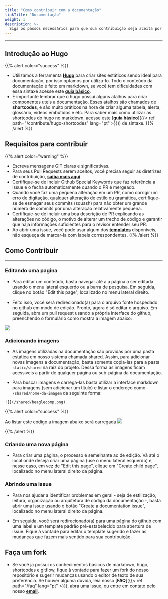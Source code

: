 ```yaml
---
title: "Como contribuir com a documentação"
linkTitle: "Documentação"
weight: 1
description: >-
  Siga os passos necessários para que sua contribuição seja aceita por nosso time.
---
```


---

## Introdução ao Hugo

{{% alert color="success" %}}

- Utilizamos a ferramenta [**Hugo**](https://gohugo.io/documentation/) para criar sites estáticos sendo ideal para documentação, por isso optamos por utiliza-lo. Todo o conteúdo da documentação é feito em markdown, se você tem dificuldades com essa sintaxe acesse este [**guia básico**](https://www.markdownguide.org/basic-syntax/).
- É importante lembrar que o hugo possui alguns atalhos para criar componentes uteis a documentação. Esses atalhos são chamados de **shortcodes**, e são muito práticos na hora de criar alguma tabela, alerta, glossário, vídeos embútidos e etc. Para saber mais como utilizar as shortcodes do hugo no markdown, acesse este [**guia básico**]({{< ref path="/contribute/hugo-shortcodes" lang="pt" >}})) de sintaxe.
  {{% /alert %}}

## Requisitos para contribuir

{{% alert color="warning" %}}

- Escreva mensagens GIT claras e significativas.
- Para seus Pull Requests serem aceitos, você precisa seguir as diretrizes de contribuição, [**saiba mais aqui**](https://github.com/ZupIT/beagle/blob/master/CONTRIBUTING.md)
- Certifique-se de incluir Github Special Keywords que faz referência a issue e o fecha automaticamente quando o PR é mergeado.
- Quando você faz uma pequena alteração em um PR, como corrigir um erro de digitação, qualquer alteração de estilo ou gramática, certifique-se de esmagar seus commits (squash) para não obter um grande número de commits por uma alteração relativamente pequena.
- Certifique-se de incluir uma boa descrição de PR explicando as alterações no código, o motivo de alterar um trecho de código e garantir que haja informações suficientes para o revisor entender seu PR.
- Ao abrir uma issue, você pode usar algum dos [**templates**](https://github.com/ZupIT/docs-beagle/issues/new/choose) disponíveis, não esqueça de marcar-la com labels correspondentes.
  {{% /alert %}}

## Como Contribuir
---
### **Editando uma pagina**

- Para editar um conteúdo, basta navegar até a a página a ser editada usando o menu lateral esquerdo ou a barra de pesquisa. Em seguida, clique no botão "Edit this page", localizado no menu lateral direito.

- Feito isso, você será redirecionado(a) para o arquivo fonte hospedado no github em modo de edição. Pronto, agora é só editar o arquivo. Em seguida, abra um pull request usando a própria interface do github, preenchendo o formulário como mostra a imagem abaixo:

![](/shared/contribute-pull-request.jpg)

### **Adicionando imagens**

- As imagens utilizadas na documentação são providas por uma pasta estática em nosso sistema chamada shared. Assim, para adicionar novas imagens a documentação, basta somente copia-las para a pasta `static/shared` na raiz do projeto. Dessa forma as imagens ficam acessiveis a partir de qualquer página ou sub-página da documentação.

- Para buscar imagens e carrega-las basta utilizar a interface markdown para imagens (sem adicionar um título) e listar o endereço como `/shared/nome-da-imagem` da seguinte forma:

```
![](/shared/beaglecomp.png)
```

{{% alert color="success" %}}

Ao listar este código a imagem abaixo será carregada
![](/shared/beaglecomp.png)

 {{% /alert %}}
### **Criando uma nova página**

- Para criar uma página, o processo é semelhante ao de edição. Vá até o local onde deseja criar uma página (use o menu lateral esquerdo) e, nesse caso, em vez de "Edit this page", clique em "Create child page", localizado no menu lateral direito da página.

### **Abrindo uma issue**

- Para nos ajudar a identificar problemas em geral - seja de estilização, leitura, organização ou arquitetura de código da documentação -, basta abrir uma issue usando o botão "Create a documentation issue", localizado no menu lateral direito da página.

- Em seguida, você será redirecionado(a) para uma página do github com uma label e um template padrão pré-estabelecido para abertura de issue. Fique à vontade para editar o template sugerido e fazer as mudanças que fazem mais sentido para sua contribuição.

## Faça um fork

- Se você ja possui os conhecimentos básicos de markdown, hugo, shortcodes e gitflow, fique à vontade para fazer um fork do nosso repositório e sugerir mudanças usando o editor de texto de sua preferência. Se houver alguma dúvida, leia nosso [**FAQ**]({{< ref path="/faq" lang="pt" >}}), abra uma issue, ou entre em contato pelo nosso [**email**](mailto:beagle@zup.com.br).
